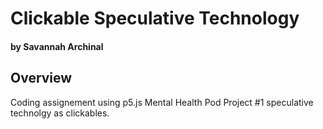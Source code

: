 # Clickable Speculative Technology
#### by Savannah Archinal



## Overview
Coding assignement using p5.js 
Mental Health Pod
Project #1 speculative technolgy as clickables.









